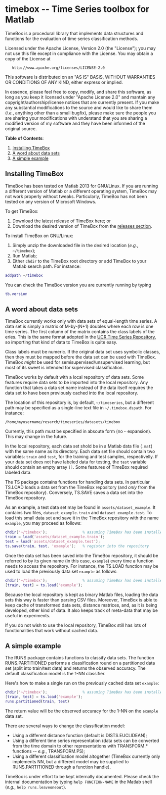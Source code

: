 # timebox -- Time Series toolbox for Matlab

TimeBox is a procedural library that implements data structures and functions for the evaluation
of time series classification methods.

Licensed under the Apache License, Version 2.0 (the "License"); you may not use this file except in
compliance with the License. You may obtain a copy of the License at

       http://www.apache.org/licenses/LICENSE-2.0

This software is distributed on an "AS IS" BASIS, WITHOUT WARRANTIES OR CONDITIONS OF ANY KIND,
either express or implied.

In essence, please feel free to copy, modify, and share this software, as long as you keep it licensed
under "Apache License 2.0" and mantain any copyright/authorship/license notices that are currently present.
If you make any substantial modifications to the source and would like to share them (*i.e.*, anything other
than a small bugfix), please make sure the people you are sharing your modifications with understand that
you are sharing a modified version of my software and they have been informed of the original source.

**Table of Contents**:

1. [Installing TimeBox](#installing-timebox)
1. [A word about data sets](#a-word-about-data-sets)
1. [A simple example](#a-simple-example)



## Installing TimeBox

TimeBox has been tested on Matlab 2013 for GNU/Linux. If you are running a different version of Matlab
or a different operating system, TimeBox may not work properly without tweaks. Particularly, TimeBox
has not been tested on any version of Microsoft Windows.

To get TimeBox:

1. Download the latest release of TimeBox <a href="https://github.com/rfgiusti/timebox/archive/master.zip">here</a>; or
1. Download the desired version of TimeBox from the <a href="https://github.com/rfgiusti/timebox/releases">releases section</a>.

To install TimeBox on GNU/Linux:

1. Simply unzip the downloaded file in the desired location (*e.g.*, `~/timebox`);
1. Run Matlab;
1. Either `chdir` to the TimeBox root directory or add TimeBox to your Matlab search path. For instance: 

```Matlab
addpath ~/timebox
```

You can check the TimeBox version you are currently running by typing

```Matlab
tb.version
```



## A word about data sets

TimeBox currently works only with data sets of equal-length time series. A data set is simply
a matrix of M-by-(N+1) doubles where each row is one time series. The first column of the matrix
contains the class labels of the eries. This is the same format adopted in the
[UCR Time Series Repository](http://www.cs.ucr.edu/~eamonn/time_series_data/), so importing that
kind of data to TimeBox is quite easy.

Class labels must be numeric. If the original data set uses symbolic classes, then they must be
mapped before the data set can be used with TimeBox. TimeBox *might* be used for
semisupervised/unsupervised learning, but most of its sweet is intended for supervised
classification.
 
TimeBox works by default with a local repository of data sets. Some features require data sets to
be imported into the local repository. Any function that takes a data set name instead of the data
itself requires the data set to have been previously cached into the local repository.

The location of this repository is, by default, `~/timeseries`, but a different path may be
specified as a single-line text file in `~/.timebox.dspath`. For instance:

    /home/myusername/resarch/timeseries/datasets/timebox

Currently, this path must be specified in absoute form (no `~` expansion). This may change in the
future.

In the local repository, each data set shold be in a Matlab data file (`.mat`) with the same name as
its directory. Each data set file should contain two variables: `train` and `test`, for the
training and test samples, respectivelly. If your data set does not have labeled data for testing,
the `test` variable should contain an empty array `[]`. Some features of TimeBox required labeled
data.

The TS package contains functions for handling data sets. In particular TS.LOAD loads a data set
from the TimeBox repository (and *only* from the TimeBox repository). Conversely, TS.SAVE saves a
data set into the TimeBox repository.

As an example, a test data set may be found in `assets/dataset_example`. It contains two files,
`dataset_example.train` and `dataset_example.test`. To load this small data set and save it in the
TimeBox repository with the name `example`, you may proceed as follows:

```Matlab
chdir('~/timebox');                % assuming TimeBox has been installed here
train = load('assets/dataset_example.train');
test = load('assets/dataset_example.test');
ts.save(train, test, 'example');   % register into the repository
```

Once the data set has been saved into the TimeBox repository, it should be referred to by its given
name (in this case, `example`) every time a function needs to access the repository. For instance,
the TS.LOAD function may be used to load the previously data set `example` as follows:

```Matlab
chdir('~/timebox');                % assuming TimeBox has been installed here
[train, test] = ts.load('example');
```

Because the local repository is kept as binary Matlab files, loading the data sets this way is faster
than parsing CSV files. Moreover, TimeBox is able to keep cache of transformed data sets, distance
matrices, and, as it is being developed, other kind of data. It also keeps track of meta-data that
may be useful in experiments.

If you do not wish to use the local repository, TimeBox still has lots of functionalities that work
without cached data.



## A simple example

The RUNS package contains functions to classify data sets. The function RUNS.PARTITIONED performs
a classification round on a partitioned data set (split into train/test data) and returns the
observed accuracy. The default classification model is the 1-NN classifier.

Here's how to make a single run on the previously cached data set `example`:

```Matlab
chdir('~/timebox');                % assuming TimeBox has been installed here
[train, test] = ts.load('example');
runs.partitioned(train, test)
```

The return value will be the observed accuracy for the 1-NN on the `example` data set.

There are several ways to change the classification model:

- Using a different distance function (default is DISTS.EUCLIDEAN);
- Using a different time series representation (data sets can be converted from the time domain
  to other representations with TRANSFORM.* functions -- *e.g.*, TRANSFORM.PS);
- Using a different classification model altogether (TimeBox currently only implements NN, but a
  different model may be supplied to RUNS.PARTITIONED through a function handle).

TimeBox is under effort to be kept internally documented. Please check the internal documentation
by typing `help FUNCTION-NAME` in the Matlab shell (*e.g.*, `help runs.leaveoneout`).
